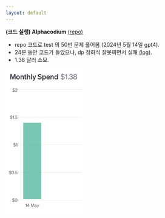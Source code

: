 ```yaml
---
layout: default
---
```


**(코드 실행) Alphacodium** [(repo)](https://github.com/Codium-ai/AlphaCodium)

- repo 코드로 test 의 50번 문제 풀어봄 (2024년 5월 14일 gpt4).
- 24분 동안 코드가 돌았으나, dp 점화식 잘못짜면서 실패 [(log)](./data/alphacodium-code/log.txt).
- 1.38 달러 소모.  
<img src="./data/alphacodium-code/cost.png" width="200" />
